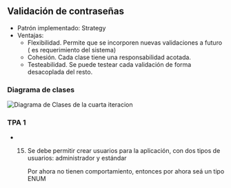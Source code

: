## Validación de contraseñas
* Patrón implementado: Strategy
* Ventajas:
    * Flexibilidad. Permite que se incorporen nuevas validaciones a futuro ( es requerimiento del sistema)
    * Cohesión. Cada clase tiene una responsabilidad acotada. 
    * Testeabilidad. Se puede testear cada validación de forma desacoplada del resto.
    
### Diagrama de clases
![Diagrama de Clases de la cuarta iteracion](http://www.plantuml.com/plantuml/png/fSwnYiCm30RWtK-XyMx94nmXa8ovvI2tgx5Q1BOSB3bBwRitb0O2AHsQLTB_wM_KC5k9mOq1LM7GWfaJN1q0zApsyu-1FUOsYMLK4iOQvjqCtCsjsQggOPy2nsAKppZIY-tZtvpOmuf_VI-aUzRQN7PquW0Sfq2HnFGTjhLMgazoOIl-buKZ7e06wNYHqY3O1fpf0DLYnj4ea_xHHCO-wITQG-9B37S0)

### TPA 1
* 15. Se debe permitir crear usuarios para la aplicación, con dos tipos de usuarios: administrador y estándar
    
    
        Por ahora no tienen comportamiento, entonces por ahora seá un tipo ENUM
        
      